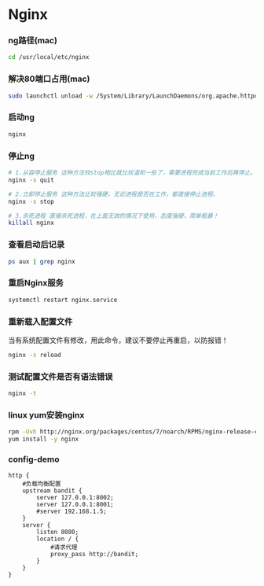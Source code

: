# Nginx

### ng路径(mac)
```sh
cd /usr/local/etc/nginx
```

### 解决80端口占用(mac)
```sh
sudo launchctl unload -w /System/Library/LaunchDaemons/org.apache.httpd.plist
```

### 启动ng
```sh
nginx
```

### 停止ng
```sh
# 1.从容停止服务 这种方法较stop相比就比较温和一些了，需要进程完成当前工作后再停止。
nginx -s quit

# 2.立即停止服务 这种方法比较强硬，无论进程是否在工作，都直接停止进程。
nginx -s stop

# 3.杀死进程 直接杀死进程，在上面无效的情况下使用，态度强硬，简单粗暴！
killall nginx
```



### 查看启动后记录
```sh
ps aux | grep nginx
```


### 重启Nginx服务
```sh
systemctl restart nginx.service
```


### 重新载入配置文件
当有系统配置文件有修改，用此命令，建议不要停止再重启，以防报错！
```sh
nginx -s reload
```


### 测试配置文件是否有语法错误
```sh
nginx -t
```

### linux yum安装nginx
```sh
rpm -Uvh http://nginx.org/packages/centos/7/noarch/RPMS/nginx-release-centos-7-0.el7.ngx.noarch.rpm
yum install -y nginx
```


### config-demo
```nginx
http {
    #负载均衡配置
    upstream bandit {
        server 127.0.0.1:8002;
        server 127.0.0.1:8001;
        #server 192.168.1.5;
    }
    server {
        listen 8080;
        location / {
            #请求代理
            proxy_pass http://bandit;
        }
    }
}
```